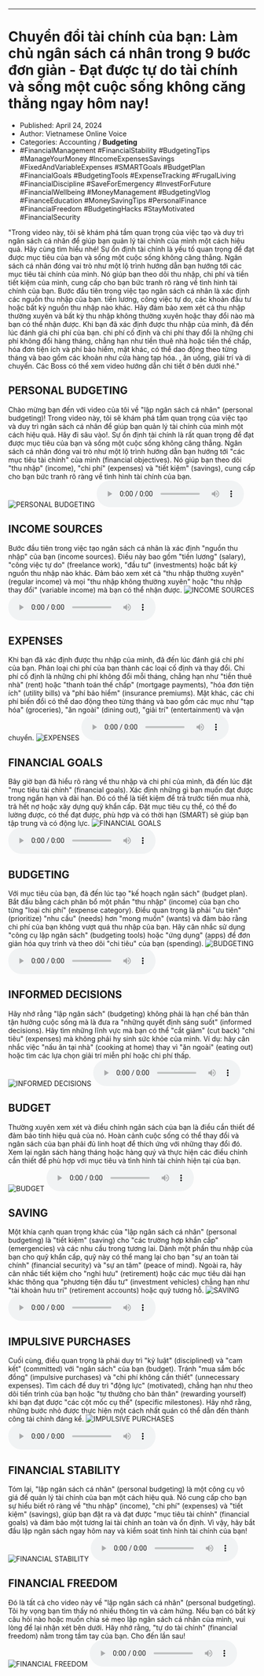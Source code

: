 
---

# Chuyển đổi tài chính của bạn: Làm chủ ngân sách cá nhân trong 9 bước đơn giản - Đạt được tự do tài chính và sống một cuộc sống không căng thẳng ngay hôm nay!

- Published: April 24, 2024
- Author: Vietnamese Online Voice
- Categories: Accounting / **Budgeting**
- #FinancialManagement #FinancialStability #BudgetingTips #ManageYourMoney #IncomeExpensesSavings #FixedAndVariableExpenses #SMARTGoals #BudgetPlan #FinancialGoals #BudgetingTools #ExpenseTracking #FrugalLiving #FinancialDiscipline #SaveForEmergency #InvestForFuture #FinancialWellbeing #MoneyManagement #BudgetingVlog #FinanceEducation #MoneySavingTips #PersonalFinance #FinancialFreedom #BudgetingHacks #StayMotivated #FinancialSecurity

"Trong video này, tôi sẽ khám phá tầm quan trọng của việc tạo và duy trì ngân sách cá nhân để giúp bạn quản lý tài chính của mình một cách hiệu quả. Hãy cùng tìm hiểu nhé! Sự ổn định tài chính là yếu tố quan trọng để đạt được mục tiêu của bạn và sống một cuộc sống không căng thẳng. Ngân sách cá nhân đóng vai trò như một lộ trình hướng dẫn bạn hướng tới các mục tiêu tài chính của mình. Nó giúp bạn theo dõi thu nhập, chi phí và tiền tiết kiệm của mình, cung cấp cho bạn bức tranh rõ ràng về tình hình tài chính của bạn. Bước đầu tiên trong việc tạo ngân sách cá nhân là xác định các nguồn thu nhập của bạn. tiền lương, công việc tự do, các khoản đầu tư hoặc bất kỳ nguồn thu nhập nào khác. Hãy đảm bảo xem xét cả thu nhập thường xuyên và bất kỳ thu nhập không thường xuyên hoặc thay đổi nào mà bạn có thể nhận được. Khi bạn đã xác định được thu nhập của mình, đã đến lúc đánh giá chi phí của bạn. chi phí cố định và chi phí thay đổi là những chi phí không đổi hàng tháng, chẳng hạn như tiền thuê nhà hoặc tiền thế chấp, hóa đơn tiện ích và phí bảo hiểm, mặt khác, có thể dao động theo từng tháng và bao gồm các khoản như cửa hàng tạp hóa. , ăn uống, giải trí và di chuyển. Các Boss có thể xem video hướng dẫn chi tiết ở bên dưới nhé."


## PERSONAL BUDGETING

Chào mừng bạn đến với video của tôi về "lập ngân sách cá nhân" (personal budgeting)! Trong video này, tôi sẽ khám phá tầm quan trọng của việc tạo và duy trì ngân sách cá nhân để giúp bạn quản lý tài chính của mình một cách hiệu quả. Hãy đi sâu vào!. Sự ổn định tài chính là rất quan trọng để đạt được mục tiêu của bạn và sống một cuộc sống không căng thẳng. Ngân sách cá nhân đóng vai trò như một lộ trình hướng dẫn bạn hướng tới "các mục tiêu tài chính" của mình (financial objectives). Nó giúp bạn theo dõi "thu nhập" (income), "chi phí" (expenses) và "tiết kiệm" (savings), cung cấp cho bạn bức tranh rõ ràng về tình hình tài chính của bạn.
![PERSONAL BUDGETING](https://http-archiver-apis-production-80.schnworks.com/storage/images/transitions/2024-04-23/transition--31652239299-Montserrat-Thin-4A148C.jpg)
<audio controls>
    <source src="https://http-archiver-apis-production-80.schnworks.com/storage/audio/file-17396366074.mp3" type="audio/mpeg">
</audio>



## INCOME SOURCES

Bước đầu tiên trong việc tạo ngân sách cá nhân là xác định "nguồn thu nhập" của bạn (income sources). Điều này bao gồm "tiền lương" (salary), "công việc tự do" (freelance work), "đầu tư" (investments) hoặc bất kỳ nguồn thu nhập nào khác. Đảm bảo xem xét cả "thu nhập thường xuyên" (regular income) và mọi "thu nhập không thường xuyên" hoặc "thu nhập thay đổi" (variable income) mà bạn có thể nhận được.
![INCOME SOURCES](https://http-archiver-apis-production-80.schnworks.com/storage/images/transitions/2024-04-23/transition--25631477400-Montserrat-Black-283593.jpg)
<audio controls>
    <source src="https://http-archiver-apis-production-80.schnworks.com/storage/audio/file-4130145956.mp3" type="audio/mpeg">
</audio>



## EXPENSES

Khi bạn đã xác định được thu nhập của mình, đã đến lúc đánh giá chi phí của bạn. Phân loại chi phí của bạn thành các loại cố định và thay đổi. Chi phí cố định là những chi phí không đổi mỗi tháng, chẳng hạn như "tiền thuê nhà" (rent) hoặc "thanh toán thế chấp" (mortgage payments), "hóa đơn tiện ích" (utility bills) và "phí bảo hiểm" (insurance premiums). Mặt khác, các chi phí biến đổi có thể dao động theo từng tháng và bao gồm các mục như "tạp hóa" (groceries), "ăn ngoài" (dining out), "giải trí" (entertainment) và vận chuyển.
![EXPENSES](https://http-archiver-apis-production-80.schnworks.com/storage/images/transitions/2024-04-23/transition--20588507252-Montserrat-Bold-4A148C.jpg)
<audio controls>
    <source src="https://http-archiver-apis-production-80.schnworks.com/storage/audio/file-37630928463.mp3" type="audio/mpeg">
</audio>



## FINANCIAL GOALS

Bây giờ bạn đã hiểu rõ ràng về thu nhập và chi phí của mình, đã đến lúc đặt "mục tiêu tài chính" (financial goals). Xác định những gì bạn muốn đạt được trong ngắn hạn và dài hạn. Đó có thể là tiết kiệm để trả trước tiền mua nhà, trả hết nợ hoặc xây dựng quỹ khẩn cấp. Đặt mục tiêu cụ thể, có thể đo lường được, có thể đạt được, phù hợp và có thời hạn (SMART) sẽ giúp bạn tập trung và có động lực.
![FINANCIAL GOALS](https://http-archiver-apis-production-80.schnworks.com/storage/images/transitions/2024-04-23/transition-20265504371-Montserrat-Regular-512DA8.jpg)
<audio controls>
    <source src="https://http-archiver-apis-production-80.schnworks.com/storage/audio/file-26683655072.mp3" type="audio/mpeg">
</audio>



## BUDGETING

Với mục tiêu của bạn, đã đến lúc tạo "kế hoạch ngân sách" (budget plan). Bắt đầu bằng cách phân bổ một phần "thu nhập" (income) của bạn cho từng "loại chi phí" (expense category). Điều quan trọng là phải "ưu tiên" (prioritize) "nhu cầu" (needs) hơn "mong muốn" (wants) và đảm bảo rằng chi phí của bạn không vượt quá thu nhập của bạn. Hãy cân nhắc sử dụng "công cụ lập ngân sách" (budgeting tools) hoặc "ứng dụng" (apps) để đơn giản hóa quy trình và theo dõi "chi tiêu" của bạn (spending).
![BUDGETING](https://http-archiver-apis-production-80.schnworks.com/storage/images/transitions/2024-04-23/transition--14268508230-Montserrat-ExtraBold-9C27B0.jpg)
<audio controls>
    <source src="https://http-archiver-apis-production-80.schnworks.com/storage/audio/file-10267984681.mp3" type="audio/mpeg">
</audio>



## INFORMED DECISIONS

Hãy nhớ rằng "lập ngân sách" (budgeting) không phải là hạn chế bản thân tận hưởng cuộc sống mà là đưa ra "những quyết định sáng suốt" (informed decisions). Hãy tìm những lĩnh vực mà bạn có thể "cắt giảm" (cut back) "chi tiêu" (expenses) mà không phải hy sinh sức khỏe của mình. Ví dụ: hãy cân nhắc việc "nấu ăn tại nhà" (cooking at home) thay vì "ăn ngoài" (eating out) hoặc tìm các lựa chọn giải trí miễn phí hoặc chi phí thấp.
![INFORMED DECISIONS](https://http-archiver-apis-production-80.schnworks.com/storage/images/transitions/2024-04-23/transition-2673398424-Montserrat-Regular-4A148C.jpg)
<audio controls>
    <source src="https://http-archiver-apis-production-80.schnworks.com/storage/audio/file-4387335068.mp3" type="audio/mpeg">
</audio>



## BUDGET

Thường xuyên xem xét và điều chỉnh ngân sách của bạn là điều cần thiết để đảm bảo tính hiệu quả của nó. Hoàn cảnh cuộc sống có thể thay đổi và ngân sách của bạn phải đủ linh hoạt để thích ứng với những thay đổi đó. Xem lại ngân sách hàng tháng hoặc hàng quý và thực hiện các điều chỉnh cần thiết để phù hợp với mục tiêu và tình hình tài chính hiện tại của bạn.
![BUDGET](https://http-archiver-apis-production-80.schnworks.com/storage/images/transitions/2024-04-23/transition--20607030565-Montserrat-ExtraBold-512DA8.jpg)
<audio controls>
    <source src="https://http-archiver-apis-production-80.schnworks.com/storage/audio/file-10067697755.mp3" type="audio/mpeg">
</audio>



## SAVING

Một khía cạnh quan trọng khác của "lập ngân sách cá nhân" (personal budgeting) là "tiết kiệm" (saving) cho "các trường hợp khẩn cấp" (emergencies) và các nhu cầu trong tương lai. Dành một phần thu nhập của bạn cho quỹ khẩn cấp, quỹ này có thể mang lại cho bạn "sự an toàn tài chính" (financial security) và "sự an tâm" (peace of mind). Ngoài ra, hãy cân nhắc tiết kiệm cho "nghỉ hưu" (retirement) hoặc các mục tiêu dài hạn khác thông qua "phương tiện đầu tư" (investment vehicles) chẳng hạn như "tài khoản hưu trí" (retirement accounts) hoặc quỹ tương hỗ.
![SAVING](https://http-archiver-apis-production-80.schnworks.com/storage/images/transitions/2024-04-23/transition--4605358615-Montserrat-ExtraBold-7B1FA2.jpg)
<audio controls>
    <source src="https://http-archiver-apis-production-80.schnworks.com/storage/audio/file-5064309635.mp3" type="audio/mpeg">
</audio>



## IMPULSIVE PURCHASES

Cuối cùng, điều quan trọng là phải duy trì "kỷ luật" (disciplined) và "cam kết" (committed) với "ngân sách" của bạn (budget). Tránh "mua sắm bốc đồng" (impulsive purchases) và "chi phí không cần thiết" (unnecessary expenses). Tìm cách để duy trì "động lực" (motivated), chẳng hạn như theo dõi tiến trình của bạn hoặc "tự thưởng cho bản thân" (rewarding yourself) khi bạn đạt được "các cột mốc cụ thể" (specific milestones). Hãy nhớ rằng, những bước nhỏ được thực hiện một cách nhất quán có thể dẫn đến thành công tài chính đáng kể.
![IMPULSIVE PURCHASES](https://http-archiver-apis-production-80.schnworks.com/storage/images/transitions/2024-04-23/transition-11995900418-Montserrat-SemiBold-880E4F.jpg)
<audio controls>
    <source src="https://http-archiver-apis-production-80.schnworks.com/storage/audio/file-43104601646.mp3" type="audio/mpeg">
</audio>



## FINANCIAL STABILITY

Tóm lại, "lập ngân sách cá nhân" (personal budgeting) là một công cụ vô giá để quản lý tài chính của bạn một cách hiệu quả. Nó cung cấp cho bạn sự hiểu biết rõ ràng về "thu nhập" (income), "chi phí" (expenses) và "tiết kiệm" (savings), giúp bạn đặt ra và đạt được "mục tiêu tài chính" (financial goals) và đảm bảo một tương lai tài chính an toàn và ổn định. Vì vậy, hãy bắt đầu lập ngân sách ngay hôm nay và kiểm soát tình hình tài chính của bạn!
![FINANCIAL STABILITY](https://http-archiver-apis-production-80.schnworks.com/storage/images/transitions/2024-04-23/transition--23113150544-Montserrat-Thin-283593.jpg)
<audio controls>
    <source src="https://http-archiver-apis-production-80.schnworks.com/storage/audio/file-6933250001.mp3" type="audio/mpeg">
</audio>



## FINANCIAL FREEDOM

Đó là tất cả cho video này về "lập ngân sách cá nhân" (personal budgeting). Tôi hy vọng bạn tìm thấy nó nhiều thông tin và cảm hứng. Nếu bạn có bất kỳ câu hỏi nào hoặc muốn chia sẻ mẹo lập ngân sách cá nhân của mình, vui lòng để lại nhận xét bên dưới. Hãy nhớ rằng, "tự do tài chính" (financial freedom) nằm trong tầm tay của bạn. Cho đến lần sau!
![FINANCIAL FREEDOM](https://http-archiver-apis-production-80.schnworks.com/storage/images/transitions/2024-04-23/transition--2492931846-Montserrat-Bold-303F9F.jpg)
<audio controls>
    <source src="https://http-archiver-apis-production-80.schnworks.com/storage/audio/file-38707381606.mp3" type="audio/mpeg">
</audio>

